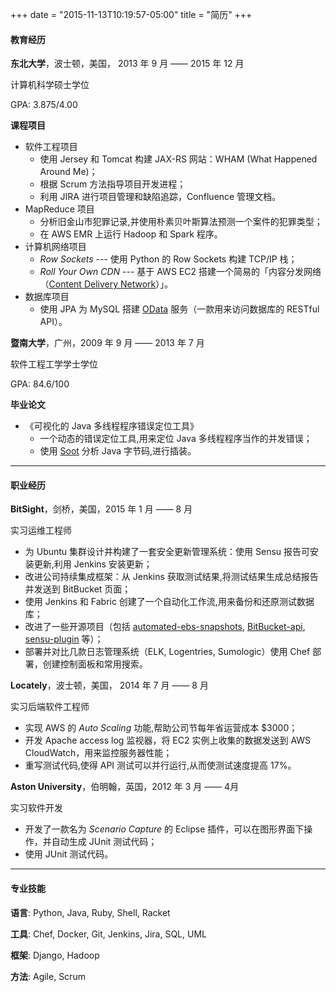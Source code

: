 +++
date = "2015-11-13T10:19:57-05:00"
title = "简历"
+++

#### 教育经历

**东北大学**，波士顿，美国， 2013 年 9 月 —— 2015 年 12 月

计算机科学硕士学位

GPA: 3.875/4.00

**课程项目**

* 软件工程项目
	*  使用 Jersey 和 Tomcat 构建 JAX-RS 网站：WHAM (What Happened Around Me)；
	*  根据 Scrum 方法指导项目开发进程；
	*  利用 JIRA 进行项目管理和缺陷追踪，Confluence 管理文档。
* MapReduce 项目
	*  分析旧金山市犯罪记录,并使用朴素贝叶斯算法预测一个案件的犯罪类型；
	*  在 AWS EMR 上运行 Hadoop 和 Spark 程序。
*  计算机网络项目
	* *Row Sockets* ---  使用 Python 的 Row Sockets 构建 TCP/IP 栈；
	* *Roll Your Own CDN* --- 基于 AWS EC2 搭建一个简易的「内容分发网络（[Content Delivery Network](https://en.wikipedia.org/wiki/Content_delivery_network)）」。
* 数据库项目
	*  使用 JPA 为 MySQL 搭建 [OData](http://www.odata.org/) 服务（一款用来访问数据库的 RESTful API）。

**暨南大学**，广州，2009 年 9 月 —— 2013 年 7 月

软件工程工学学士学位 

GPA: 84.6/100

**毕业论文*** 《可视化的 Java 多线程程序错误定位工具》
	* 一个动态的错误定位工具,用来定位 Java 多线程程序当作的并发错误；	* 使用 [Soot](https://sable.github.io/soot/) 分析 Java 字节码,进行插装。

----
#### 职业经历
**BitSight**，剑桥，美国，2015 年 1 月 —— 8 月

实习运维工程师* 为 Ubuntu 集群设计并构建了一套安全更新管理系统：使用 Sensu 报告可安装更新,利用 Jenkins 安装更新；
* 改进公司持续集成框架：从 Jenkins 获取测试结果,将测试结果生成总结报告并发送到 BitBucket 页面；
* 使用 Jenkins 和 Fabric 创建了一个自动化工作流,用来备份和还原测试数据库；
* 改进了一些开源项目（包括 [automated-ebs-snapshots](https://github.com/skymill/automated-ebs-snapshots), [BitBucket-api](https://github.com/CBitLabs/BitBucket-api), [sensu-plugin](https://github.com/sensu/sensu-community-plugins) 等）；
* 部署并对比几款日志管理系统（ELK, Logentries, Sumologic）使用 Chef 部署，创建控制面板和常用搜索。**Locately**，波士顿，美国， 2014 年 7 月 —— 8 月

实习后端软件工程师
* 实现 AWS 的 *Auto Scaling* 功能,帮助公司节每年省运营成本 $3000；
*  开发 Apache access log 监视器，将 EC2 实例上收集的数据发送到 AWS CloudWatch，用来监控服务器性能；
*  重写测试代码,使得 API 测试可以并行运行,从而使测试速度提高 17%。
**Aston University**，伯明翰，英国，2012 年 3 月 —— 4月

实习软件开发
* 开发了一款名为 *Scenario Capture* 的 Eclipse 插件，可以在图形界面下操作，并自动生成 JUnit 测试代码；* 使用 JUnit 测试代码。

----
#### 专业技能
**语言**:Python, Java, Ruby, Shell, Racket**工具**: Chef, Docker, Git, Jenkins, Jira, SQL, UML 

**框架**:
Django, Hadoop

**方法**:Agile, Scrum